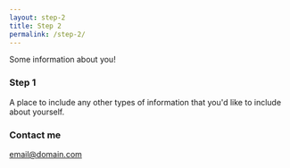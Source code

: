 ```yaml
---
layout: step-2
title: Step 2
permalink: /step-2/
---
```


Some information about you!

### Step 1

A place to include any other types of information that you'd like to include about yourself.

### Contact me

[email@domain.com](mailto:email@domain.com)
